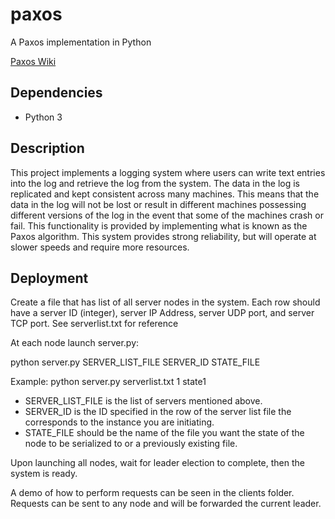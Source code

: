 # paxos
A Paxos implementation in Python

[Paxos Wiki](https://en.wikipedia.org/wiki/Paxos_(computer_science))

## Dependencies
* Python 3

## Description

This project implements a logging system where users can write text entries into the log and retrieve the log from the system. The data in the log is replicated and kept consistent across many machines. This means that the data in the log will not be lost or result in different machines possessing different versions of the log in the event that some of the machines crash or fail. This functionality is provided by implementing what is known as the Paxos algorithm. This system provides strong reliability, but will operate at slower speeds and require more resources.


## Deployment

Create a file that has list of all server nodes in the system.
Each row should have a server ID (integer), server IP Address, server UDP port, and server TCP port.
See serverlist.txt for reference

At each node launch server.py:

python server.py SERVER_LIST_FILE SERVER_ID STATE_FILE

Example: python server.py serverlist.txt 1 state1

* SERVER_LIST_FILE is the list of servers mentioned above.
* SERVER_ID is the ID specified in the row of the server list file the corresponds to the instance you are initiating.
* STATE_FILE should be the name of the file you want the state of the node to be serialized to or a previously existing file.

Upon launching all nodes, wait for leader election to complete, then the system is ready.

A demo of how to perform requests can be seen in the clients folder.
Requests can be sent to any node and will be forwarded the current leader.